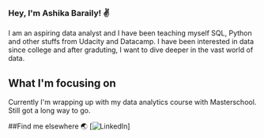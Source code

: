 ### Hey, I'm Ashika Baraily! ✌️

I am an aspiring data analyst and I have been teaching myself SQL, Python and other stuffs from Udacity and Datacamp. 
I have been interested in data since college and after graduting, I want to dive deeper in the vast world of data.

## What I'm focusing on 
Currently I'm wrapping up with my data analytics course with Masterschool.
Still got a long way to go.

##Find me elsewhere 🌏
[![LinkedIn](https://www.linkedin.com/in/ashikabaraily/)]

